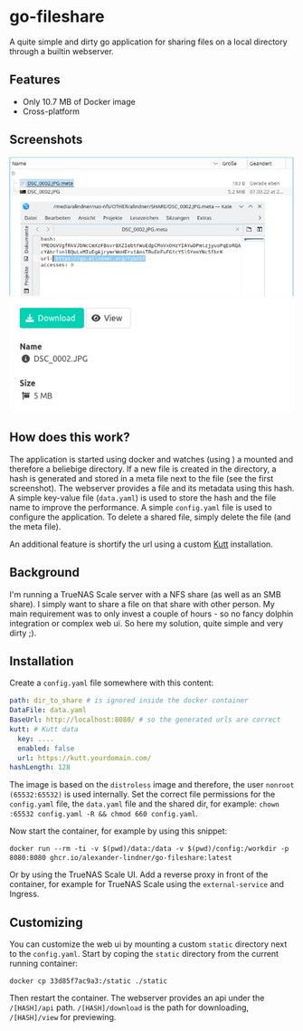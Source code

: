 # go-fileshare

A quite simple and dirty go application for sharing files on a local directory through a builtin webserver.
## Features
* Only 10.7 MB of Docker image
* Cross-platform

## Screenshots
![Image of Dolphin and the meta file content](screenshot1.png)
![Preview page of the shared file](screenshot2.png)

## How does this work?

The application is started using docker and watches (using ) a mounted and therefore a beliebige directory.
If a new file is created in the directory, a hash is generated and stored in a meta file next to the file (see the first screenshot).
The webserver provides a file and its metadata using this hash.
A simple key-value file (`data.yaml`) is used to store the hash and the file name to improve the performance.
A simple `config.yaml` file is used to configure the application.
To delete a shared file, simply delete the file (and the meta file).

An additional feature is shortify the url using a custom [Kutt](https://kutt.it) installation.

## Background

I'm running a TrueNAS Scale server with a NFS share (as well as an SMB share).
I simply want to share a file on that share with other person.
My main requirement was to only invest a couple of hours - so no fancy dolphin integration or complex web ui.
So here my solution, quite simple and very dirty ;).

## Installation

Create a `config.yaml` file somewhere with this content:
```yaml
path: dir_to_share # is ignored inside the docker container
DataFile: data.yaml
BaseUrl: http://localhost:8080/ # so the generated urls are correct
kutt: # Kutt data
  key: ....
  enabled: false
  url: https://kutt.yourdomain.com/
hashLength: 128
```
The image is based on the `distroless` image and therefore, the user `nonroot (65532:65532)` is used internally.
Set the correct file permissions for the `config.yaml` file, the `data.yaml` file and the shared dir, for example:
`chown :65532 config.yaml -R && chmod 660 config.yaml`.

Now start the container, for example by using this snippet:
```shell
docker run --rm -ti -v $(pwd)/data:/data -v $(pwd)/config:/workdir -p 8080:8080 ghcr.io/alexander-lindner/go-fileshare:latest
```
Or by using the TrueNAS Scale UI.
Add a reverse proxy in front of the container, for example for TrueNAS Scale using the `external-service` and Ingress.

## Customizing

You can customize the web ui by mounting a custom `static` directory next to the `config.yaml`.
Start by coping the `static` directory from the current running container:
```shell
docker cp 33d85f7ac9a3:/static ./static
```
Then restart the container.
The webserver provides an api under the `/[HASH]/api` path.
`/[HASH]/download` is the path for downloading, `/[HASH]/view` for previewing.